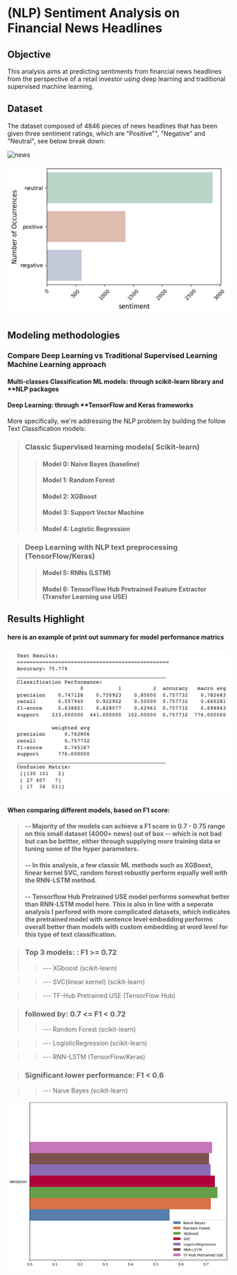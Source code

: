 # **(NLP) Sentiment Analysis on Financial News Headlines**

## **Objective**

This analysis aims at predicting sentiments from financial news headlines from the perspective of a retail investor using deep learning and traditional supervised machine learning. 


## **Dataset**

The dataset composed of 4846 pieces of news headlines that has been given three sentiment ratings, which are "Positive"", "Negative" and "Neutral", see below break down:

![news](https://github.com/mojocraftdojo/NLP_news_sentiment_analysis/blob/main/news_samples_.png "news")

![sentiment](https://github.com/mojocraftdojo/NLP_news_sentiment_analysis/blob/main/multi-classes_stats.png "multi-classes")

## **Modeling methodologies**

### Compare Deep Learning vs Traditional Supervised Learning Machine Learning approach

####  Multi-classes Classification ML models: through **scikit-learn** library and **NLP packages
####  Deep Learning: through **TensorFlow and Keras frameworks


More specifically, we're addressing the NLP problem by building the follow Text Classification models:

>### **Classic Supervised learning models( Scikit-learn)**
>> #### Model 0: Naive Bayes (baseline)
>> #### Model 1: Random Forest
>> #### Model 2: XGBoost
>> #### Model 3: Support Vector Machine 
>> #### Model 4: Logistic Regression 

>### **Deep Learning with NLP text preprocessing (TensorFlow/Keras)**
>>#### Model 5: RNNs (LSTM)
>>#### Model 6: TensorFlow Hub Pretrained Feature Extractor (Transfer Learning use USE)


## **Results Highlight**

#### here is an example of print out summary for model performance matrics

![performance_metrics](https://github.com/mojocraftdojo/NLP_news_sentiment_analysis/blob/main/performance_metrics.png "performance_metrics")

#### When comparing different models, based on F1 score:
>#### -- Majority of the models can achieve a F1 score in 0.7 - 0.75 range on this small dataset (4000+ news) out of box -- which is not bad but can be bettter, either through supplying more training data or tuning some of the hyper parameters. 
>#### -- In this analysis, a few classic ML methods such as XGBoost, linear kernel SVC, random forest robustly perform equally well with the RNN-LSTM method. 
>#### -- Tensorflow Hub Pretrained USE model performs somewhat better than RNN-LSTM model here. This is also in line with a seperate analysis I perfored with more complicated datasets, which indicates the pretrained model with sentence level embedding performs overall better than models with custom embedding at word level for this type of text classification.

>### **Top 3 models:** : F1 >= 0.72
>> --- XGboost  (scikit-learn)

>> --- SVC(linear kernel)      (scikit-learn)

>> --- TF-Hub Pretrained USE (TensorFlow Hub)


>### **followed by**:  0.7 <= F1 < 0.72
>> --- Random Forest (scikit-learn)

>> --- LogisticRegression  (scikit-learn)

>> --- RNN-LSTM  (TensorFlow/Keras)

>### **Significant lower performance**: F1 < 0.6

>> ---  Naive Bayes (scikit-learn)


![comparison](https://github.com/mojocraftdojo/NLP_news_sentiment_analysis/blob/main/Comparison_models.png "model-comparison")



